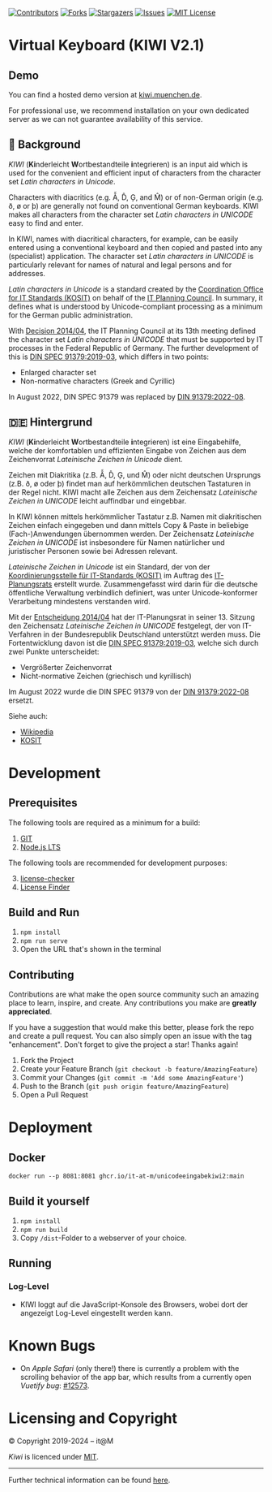 <!-- PROJECT SHIELDS -->
[![Contributors][contributors-shield]][contributors-url]
[![Forks][forks-shield]][forks-url]
[![Stargazers][stars-shield]][stars-url]
[![Issues][issues-shield]][issues-url]
[![MIT License][license-shield]][license-url]

# Virtual Keyboard (KIWI V2.1) #

## Demo

You can find a hosted demo version at [kiwi.muenchen.de](https://kiwi.muenchen.de).

For professional use, we recommend installation on your own dedicated server as we can not guarantee availability of this service.

## :england:󠁧 Background

*KIWI* (**Ki**nderleicht **W**ortbestandteile **i**ntegrieren) is an input aid which is used for the convenient and efficient input of characters from the character set *Latin characters in Unicode*.

Characters with diacritics (e.g. Ẫ, D̂, Ģ, and M̂) or of non-German origin (e.g. ð, ø or þ) are generally not found on conventional German keyboards. KIWI makes all characters from the character set *Latin characters in UNICODE* easy to find and enter.

In KIWI, names with diacritical characters, for example, can be easily entered using a conventional keyboard and then copied and pasted into any (specialist) application. The character set *Latin characters in UNICODE* is particularly relevant for names of natural and legal persons and for addresses.

*Latin characters in Unicode* is a standard created by the [Coordination Office for IT Standards (KOSIT)](https://www.xoev.de/) on behalf of the [IT Planning Council](https://www.it-planungsrat.de/).
In summary, it defines what is understood by Unicode-compliant processing as a minimum for the German public administration.

With [Decision 2014/04](http://www.it-planungsrat.de/DE/Entscheidungen/2014/13_Sitzung/13_Sitzung_Entscheidungen.html), the IT Planning Council at its 13th meeting defined the character set *Latin characters in UNICODE* that must be supported by IT processes in the Federal Republic of Germany.  The further development of this is [DIN SPEC 91379:2019-03](https://de.wikipedia.org/wiki/DIN_SPEC_91379), which differs in two points:

* Enlarged character set
* Non-normative characters (Greek and Cyrillic)

In August 2022, DIN SPEC 91379 was replaced by [DIN 91379:2022-08](https://en.wikipedia.org/wiki/DIN_91379).


## :de: Hintergrund 

*KIWI* (**Ki**nderleicht **W**ortbestandteile **i**ntegrieren) ist eine Eingabehilfe, welche der komfortablen und effizienten Eingabe von Zeichen aus dem Zeichenvorrat *Lateinische Zeichen in Unicode* dient. 

Zeichen mit Diakritika (z.B. Ẫ, D̂, Ģ, und M̂) oder nicht deutschen Ursprungs (z.B. ð, ø oder þ) findet man auf herkömmlichen deutschen Tastaturen in der Regel nicht. KIWI macht alle Zeichen aus dem Zeichensatz *Lateinische Zeichen in UNICODE* leicht auffindbar und eingebbar. 

In KIWI können mittels herkömmlicher Tastatur z.B. Namen mit diakritischen Zeichen einfach eingegeben und dann mittels Copy & Paste in beliebige (Fach-)Anwendungen übernommen werden. Der Zeichensatz *Lateinische Zeichen in UNICODE* ist insbesondere für Namen natürlicher und juristischer Personen sowie bei Adressen relevant.

*Lateinische Zeichen in Unicode* ist ein Standard, der von der [Koordinierungsstelle für IT-Standards (KOSIT)](https://www.xoev.de/) im Auftrag des [IT-Planungsrats](https://www.it-planungsrat.de/) erstellt wurde. 
Zusammengefasst wird darin für die deutsche öffentliche Verwaltung verbindlich definiert, was unter Unicode-konformer Verarbeitung mindestens verstanden wird.

Mit der [Entscheidung 2014/04](http://www.it-planungsrat.de/DE/Entscheidungen/2014/13_Sitzung/13_Sitzung_Entscheidungen.html) hat der IT-Planungsrat in seiner 13. Sitzung den Zeichensatz *Lateinische Zeichen in UNICODE* festgelegt, der von IT-Verfahren in der Bundesrepublik Deutschland unterstützt werden muss. Die Fortentwicklung davon ist die [DIN SPEC 91379:2019-03](https://de.wikipedia.org/wiki/DIN_SPEC_91379), welche sich durch zwei Punkte unterscheidet:

* Vergrößerter Zeichenvorrat
* Nicht-normative Zeichen (griechisch und kyrillisch)

Im August 2022 wurde die DIN SPEC 91379 von der [DIN 91379:2022-08](https://de.wikipedia.org/wiki/DIN_91379) ersetzt.


Siehe auch:

* [Wikipedia](https://de.wikipedia.org/wiki/Lateinische_Zeichen_in_Unicode)
* [KOSIT](https://www.xoev.de/detail.php?gsid=bremen83.c.4813)


# Development

## Prerequisites

The following tools are required as a minimum for a build:

1. [GIT](https://git-scm.com/)
2. [Node.js LTS](https://nodejs.org/)

The following tools are recommended for development purposes:

3. [license-checker](https://www.npmjs.com/package/license-checker)
4. [License Finder](https://github.com/pivotal/LicenseFinder)


## Build and Run

1. `npm install`
2. `npm run serve` 
3. Open the URL that's shown in the terminal

## Contributing

Contributions are what make the open source community such an amazing place to learn, inspire, and create. Any contributions you make are **greatly appreciated**.

If you have a suggestion that would make this better, please fork the repo and create a pull request. You can also simply open an issue with the tag "enhancement".
Don't forget to give the project a star! Thanks again!

1. Fork the Project
2. Create your Feature Branch (`git checkout -b feature/AmazingFeature`)
3. Commit your Changes (`git commit -m 'Add some AmazingFeature'`)
4. Push to the Branch (`git push origin feature/AmazingFeature`)
5. Open a Pull Request

# Deployment

## Docker

`docker run --p 8081:8081 ghcr.io/it-at-m/unicodeeingabekiwi2:main`

## Build it yourself

1. `npm install`
2. `npm run build`
3. Copy `/dist`-Folder to a webserver of your choice.

## Running ##

### Log-Level ###

* KIWI loggt auf die JavaScript-Konsole des Browsers, wobei dort der angezeigt Log-Level eingestellt werden kann.

# Known Bugs

* On *Apple Safari* (only there!) there is currently a problem with the scrolling behavior of the app bar, which results from a currently open *Vuetify bug*: [#12573](https://github.com/vuetifyjs/vuetify/issues/12573).

# Licensing and Copyright

© Copyright 2019-2024 – it@M

*Kiwi* is licenced under [MIT](https://de.wikipedia.org/wiki/MIT-Lizenz).

---

Further technical information can be found [here](ADR.md).

<!-- MARKDOWN LINKS & IMAGES -->
<!-- https://www.markdownguide.org/basic-syntax/#reference-style-links -->
[contributors-shield]: https://img.shields.io/github/contributors/it-at-m/UnicodeEingabeKiwi2.svg?style=for-the-badge
[contributors-url]: https://github.com/it-at-m/UnicodeEingabeKiwi2/graphs/contributors
[forks-shield]: https://img.shields.io/github/forks/it-at-m/UnicodeEingabeKiwi2.svg?style=for-the-badge
[forks-url]: https://github.com/it-at-m/UnicodeEingabeKiwi2/network/members
[stars-shield]: https://img.shields.io/github/stars/it-at-m/UnicodeEingabeKiwi2.svg?style=for-the-badge
[stars-url]: https://github.com/it-at-m/UnicodeEingabeKiwi2/stargazers
[issues-shield]: https://img.shields.io/github/issues/it-at-m/UnicodeEingabeKiwi2.svg?style=for-the-badge
[issues-url]: https://github.com/it-at-m/UnicodeEingabeKiwi2/issues
[license-shield]: https://img.shields.io/github/license/it-at-m/UnicodeEingabeKiwi2.svg?style=for-the-badge
[license-url]: https://github.com/it-at-m/UnicodeEingabeKiwi2/blob/master/LICENSE
[product-screenshot]: images/screenshot.png